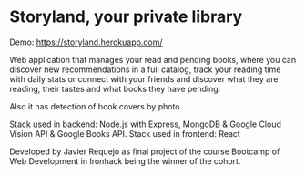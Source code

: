 # Storyland, your private library

Demo: https://storyland.herokuapp.com/

Web application that manages your read and pending books, where you can discover new recommendations in a full catalog, track your reading time with daily stats or connect with your friends and discover what they are reading, their tastes and what books they have pending.

Also it has detection of book covers by photo.

Stack used in backend: Node.js with Express, MongoDB & Google Cloud Vision API & Google Books API.
Stack used in frontend: React

Developed by Javier Requejo as final project of the course Bootcamp of Web Development in Ironhack being the winner of the cohort.
